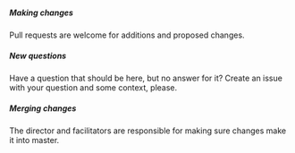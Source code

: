 ##### Making changes
Pull requests are welcome for additions and proposed changes. 

##### New questions
Have a question that should be here, but no answer for it? Create an issue with your question and some context, please.

##### Merging changes
The director and facilitators are responsible for making sure changes make it into master.
